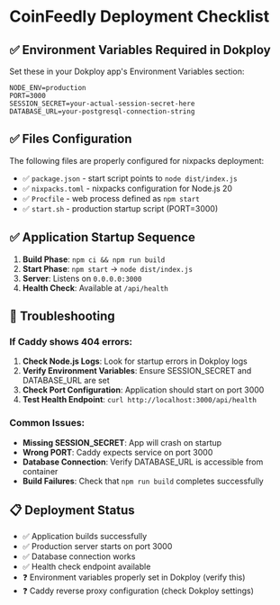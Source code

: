 # CoinFeedly Deployment Checklist

## ✅ Environment Variables Required in Dokploy

Set these in your Dokploy app's Environment Variables section:

```
NODE_ENV=production
PORT=3000
SESSION_SECRET=your-actual-session-secret-here
DATABASE_URL=your-postgresql-connection-string
```

## ✅ Files Configuration

The following files are properly configured for nixpacks deployment:

- ✅ `package.json` - start script points to `node dist/index.js`
- ✅ `nixpacks.toml` - nixpacks configuration for Node.js 20
- ✅ `Procfile` - web process defined as `npm start`
- ✅ `start.sh` - production startup script (PORT=3000)

## ✅ Application Startup Sequence

1. **Build Phase**: `npm ci && npm run build`
2. **Start Phase**: `npm start` → `node dist/index.js`
3. **Server**: Listens on `0.0.0.0:3000`
4. **Health Check**: Available at `/api/health`

## 🔧 Troubleshooting

### If Caddy shows 404 errors:

1. **Check Node.js Logs**: Look for startup errors in Dokploy logs
2. **Verify Environment Variables**: Ensure SESSION_SECRET and DATABASE_URL are set
3. **Check Port Configuration**: Application should start on port 3000
4. **Test Health Endpoint**: `curl http://localhost:3000/api/health`

### Common Issues:

- **Missing SESSION_SECRET**: App will crash on startup
- **Wrong PORT**: Caddy expects service on port 3000
- **Database Connection**: Verify DATABASE_URL is accessible from container
- **Build Failures**: Check that `npm run build` completes successfully

## 📋 Deployment Status

- ✅ Application builds successfully
- ✅ Production server starts on port 3000
- ✅ Database connection works
- ✅ Health check endpoint available
- ❓ Environment variables properly set in Dokploy (verify this)
- ❓ Caddy reverse proxy configuration (check Dokploy settings)
